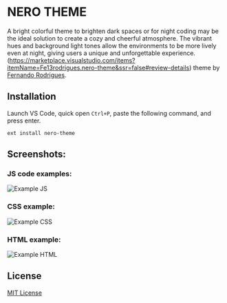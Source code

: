 # NERO THEME

A bright colorful theme to brighten dark spaces or for night coding may be the ideal solution to create a cozy and cheerful atmosphere. The vibrant hues and background light tones allow the environments to be more lively even at night, giving users a unique and unforgettable experience.
(https://marketplace.visualstudio.com/items?itemName=Fe13rodrigues.nero-theme&ssr=false#review-details) theme by [Fernando Rodrigues](https://github.com/Fe7rodrigues).

## Installation
Launch VS Code, quick open `Ctrl+P`, paste the following command, and press enter.

```
ext install nero-theme
```
## Screenshots:

### JS code examples:
![Example JS](https://github.com/Fe7rodrigues/nero-theme/assets/img/js.png)

### CSS example:
![Example CSS](https://github.com/Fe7rodrigues/nero-theme/assets/img/css.png)

### HTML example:
![Example HTML](https://github.com/Fe7rodrigues/nero-theme/assets/img/html.png)

## License
[MIT License](https://github.com/Fe7rodrigues/nero-theme/blob/main/License)